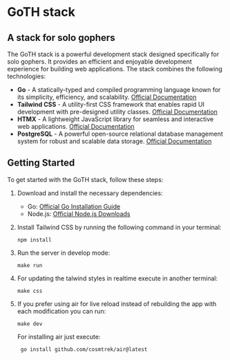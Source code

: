 # GoTH stack
## A stack for solo gophers

The GoTH stack is a powerful development stack designed specifically for solo gophers. It provides an efficient and enjoyable development experience for building web applications. The stack combines the following technologies:

- **Go** - A statically-typed and compiled programming language known for its simplicity, efficiency, and scalability. [Official Documentation](https://golang.org/doc/)
- **Tailwind CSS** - A utility-first CSS framework that enables rapid UI development with pre-designed utility classes. [Official Documentation](https://tailwindcss.com/docs/)
- **HTMX** - A lightweight JavaScript library for seamless and interactive web applications. [Official Documentation](https://htmx.org/docs/)
- **PostgreSQL** - A powerful open-source relational database management system for robust and scalable data storage. [Official Documentation](https://www.postgresql.org/docs/)

## Getting Started

To get started with the GoTH stack, follow these steps:

1. Download and install the necessary dependencies:
   - Go: [Official Go Installation Guide](https://golang.org/doc/install)
   - Node.js: [Official Node.js Downloads](https://nodejs.org/en/download/)

2. Install Tailwind CSS by running the following command in your terminal:
   ```shell
   npm install
   ``````

3. Run the server in develop mode:
    ```shell
    make run
    ````
4. For updating the talwind styles in realtime execute in another terminal:
    ```shell
    make css
    ````

5. If you prefer using air for live reload instead of rebuilding the app with each modification you can run:
    ```shell
    make dev
    ````
   For installing air just execute:
   ```shell
    go install github.com/cosmtrek/air@latest
    ````

